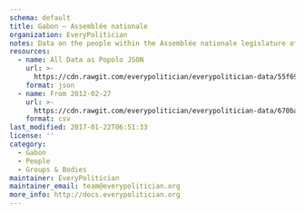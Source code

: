 ```yaml
---
schema: default
title: Gabon — Assemblée nationale
organization: EveryPolitician
notes: Data on the people within the Assemblée nationale legislature of Gabon.
resources:
  - name: All Data as Popolo JSON
    url: >-
      https://cdn.rawgit.com/everypolitician/everypolitician-data/55f69c338fd8f63c8ace9b53c114f6acd9cdea9b/data/Gabon/Assembly/ep-popolo-v1.0.json
    format: json
  - name: From 2012-02-27
    url: >-
      https://cdn.rawgit.com/everypolitician/everypolitician-data/670bab1d42f12646248c1d5cf0fca7b70e75bfad/data/Gabon/Assembly/term-12.csv
    format: csv
last_modified: 2017-01-22T06:51:33
license: ''
category:
  - Gabon
  - People
  - Groups & Bodies
maintainer: EveryPolitician
maintainer_email: team@everypolitician.org
more_info: http://docs.everypolitician.org
---
```

